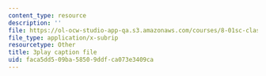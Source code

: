 ```yaml
---
content_type: resource
description: ''
file: https://ol-ocw-studio-app-qa.s3.amazonaws.com/courses/8-01sc-classical-mechanics-fall-2016/faca5dd509ba58509ddfca073e3409ca_flwYlUfw4WU.vtt
file_type: application/x-subrip
resourcetype: Other
title: 3play caption file
uid: faca5dd5-09ba-5850-9ddf-ca073e3409ca
---
```

